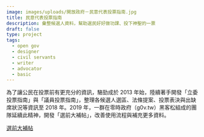 ```yaml
---
image: images/uploads/開放政府－民意代表投票指南.jpg
title: 民意代表投票指南
description: 彙整候選人資料，幫助選民好好做功課、投下神聖的一票
draft: false
type: project
tags:
  - open gov
  - designer
  - civil servants
  - writer
  - advocator
  - basic
---
```

為了讓公民在投票前有更充分的資訊，駱勁成於 2013 年始，陸續著手開發「立委投票指南」與「議員投票指南」，整理各候選人選區、法條提案、投票表決與出缺席狀況等資訊至 2018 年。2019 年，一群在零時政府（g0v.tw）黑客松組成的團隊延續此精神，開發「選前大補帖」，改善使用流程與補充更多資料。

[選前大補帖](https://g0v.hackmd.io/s/HyBzFBOqH)

[](https://g0v.hackmd.io/s/HyBzFBOqH)[](https://g0v.hackmd.io/s/HyBzFBOqH)